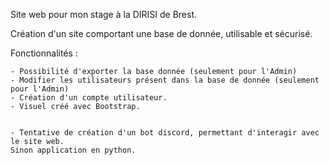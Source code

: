 Site web pour mon stage à la DIRISI de Brest.

Création d'un site comportant une base de donnée, utilisable et sécurisé.

Fonctionnalités : 

    - Possibilité d'exporter la base donnée (seulement pour l'Admin)
    - Modifier les utilisateurs présent dans la base de donnée (seulement pour l'Admin)
    - Création d'un compte utilisateur.
    - Visuel créé avec Bootstrap.


    - Tentative de création d'un bot discord, permettant d'interagir avec le site web.
    Sinon application en python.